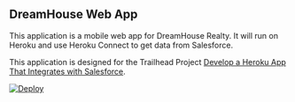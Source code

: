 DreamHouse Web App
------------------

This application is a mobile web app for DreamHouse Realty. It will run on Heroku and use Heroku Connect to get data from Salesforce.

This application is designed for the Trailhead Project [Develop a Heroku App That Integrates with Salesforce](https://trailhead.salesforce.com/content/learn/projects/develop-heroku-applications).

<a href="https://heroku.com/deploy?template=https://github.com/khunanya888/node-js-sample">
  <img src="https://www.herokucdn.com/deploy/button.svg" alt="Deploy">
</a>

<!--https://heroku.com/deploy?template=https://github.com/YOUR_USERNAME/intro-to-heroku-->
<!--<a href="https://heroku.com/deploy">
  <img src="https://www.herokucdn.com/deploy/button.svg" alt="Deploy">
</a >-->
